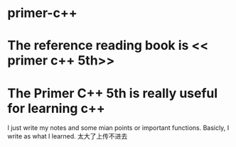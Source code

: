 # primer-c++
# The reference reading book is << primer c++ 5th>> 
# The Primer C++ 5th is really useful for learning c++
I just write my notes and some mian points or important functions. Basicly, I write as what I learned.
太大了上传不进去
